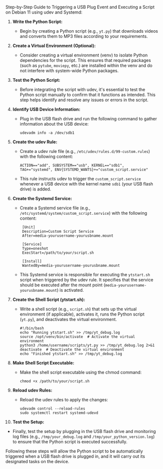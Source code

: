 Step-by-Step Guide to Triggering a USB Plug Event and Executing a Script on Debian 11 using udev and Systemd:

1. **Write the Python Script:**
   - Begin by creating a Python script (e.g., `yt.py`) that downloads videos and converts them to MP3 files according to your requirements.

2. **Create a Virtual Environment (Optional):**
   - Consider creating a virtual environment (venv) to isolate Python dependencies for the script. This ensures that required packages (such as `pytube`, `moviepy`, etc.) are installed within the venv and do not interfere with system-wide Python packages.

3. **Test the Python Script:**
   - Before integrating the script with udev, it's essential to test the Python script manually to confirm that it functions as intended. This step helps identify and resolve any issues or errors in the script.

4. **Identify USB Device Information:**
   - Plug in the USB flash drive and run the following command to gather information about the USB device:
   
      ```
      udevadm info -a /dev/sdb1
      ```


5. **Create the udev Rule:**
   - Create a udev rule file (e.g., `/etc/udev/rules.d/99-custom.rules`) with the following content:

     ```
     ACTION=="add", SUBSYSTEM=="usb", KERNEL=="sdb1", TAG+="systemd", ENV{SYSTEMD_WANTS}+="custom_script.service"
     ```

   - This rule instructs udev to trigger the `custom_script.service` whenever a USB device with the kernel name `sdb1` (your USB flash drive) is added.

6. **Create the Systemd Service:**
   - Create a Systemd service file (e.g., `/etc/systemd/system/custom_script.service`) with the following content:

     ```
      [Unit]
      Description=Custom Script Service
      After=media-yourusername-yourusbname.mount

      [Service]
      Type=oneshot
      ExecStart=/path/to/your/script.sh

      [Install]
      WantedBy=media-yourusername-yourusbname.mount

     ```

   - This Systemd service is responsible for executing the `ytstart.sh` script when triggered by the udev rule. It specifies that the service should be executed after the mount point (`media-yourusername-yourusbname.mount`) is activated.

7. **Create the Shell Script (ytstart.sh):**
   - Write a shell script (e.g., `script.sh`) that sets up the virtual environment (if applicable), activates it, runs the Python script (`yt.py`), and deactivates the virtual environment.
     ```
     #!/bin/bash
     echo "Running ytstart.sh" >> /tmp/yt_debug.log
     source /opt/venv/bin/activate  # Activate the virtual environment
     python3 /home/username/scripts/yt.py >> /tmp/yt_debug.log 2>&1
     deactivate  # Deactivate the virtual environment
     echo "Finished ytstart.sh" >> /tmp/yt_debug.log
     ```



8. **Make Shell Script Executable:**
   - Make the shell script executable using the chmod command:

     ```
     chmod +x /path/to/your/script.sh
     ```

9. **Reload udev Rules:**
   - Reload the udev rules to apply the changes:

     ```
     udevadm control --reload-rules
     sudo systemctl restart systemd-udevd
     
     ```

10. **Test the Setup:**
   - Finally, test the setup by plugging in the USB flash drive and monitoring log files (e.g., `/tmp/your_debug.log` and `/tmp/your_python_version.log`) to ensure that the Python script is executed successfully.

Following these steps will allow the Python script to be automatically triggered when a USB flash drive is plugged in, and it will carry out its designated tasks on the device.
